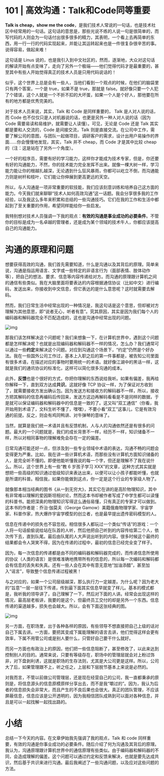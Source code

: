 # 101 | 高效沟通：Talk和Code同等重要

**Talk is cheap，show me the code**，是我们技术人常说的一句话，也是技术社区中经常用的一句话。这句话的意思是，那些光说不练的人说一句是很简单的，而写代码的人则会为一句话付出很多很多的精力，其表明，一个看上去再简单的东西，用一行一行的代码实现起来，并能让其运转起来也是一件很复杂很辛苦的事。说得容易，做起来难！

这句话是 Linus 说的，也是我引入到中文社区的，然而，逐渐地，大众对这句话的解读开始有点变味了，走向了另外一个极端——他们觉得代码才是最重要的，甚至其中有些人开始觉得真正的技术人员是只用代码说话的！

似乎，这个世界上总是会有一些人，当他们看到一个观点的时候，在他们的脑袋里只有两个答案，一个是 true，如果不是 true，那就是 false。就好像只要一个人犯了个错误，这个人就是一个不折不扣的大坏蛋，如果一个人是个好人，那他要在所有的地方都是优秀完美的。

对于技术人员来说，其实，Talk 和 Code 是同样重要的， Talk 是人对人说的话，而 Code 也不仅仅只是人对机器说的话，也更是另外一种人对人说的话（因为 Code 需要易读和易维护，就需要让人读懂）。可见，无论是 Code 还是 Talk 其实都是要和人交流的，Code 是间接交流，Talk 则是直接交流。在公司中工作，需要了解公司的意图，与团队一起做项目，调研客户的需求，设计出用户易操作的界面……你会慢慢地发现，其实，Talk 并不 cheap，而 Code 才是其中比较 cheap 的（注：这是站在了另外一个角度）。

一个好的程序员，需要有好的学习能力，这样你才能成为技术专家，但是，你还要有好的沟通能力，不然，你的技术能力完全发挥不出来。就像一棵大树一样，学习能力能让你的根越扎越深，无论遇到什么狂风暴雨，你都可以屹立不倒，而沟通能力则是树杆和枝叶，它们能让你伸展到更高更远的天空。

所以，与人沟通是一项非常重要的软技能，我们应该刻意训练和培养自己这方面的能力。今天我们就来聊聊“技术人如何高效沟通”这一话题。我会分享很多我的工作经验，以及我这么多年来积累和总结的一些沟通技巧。它们在我的工作和生活中都起到了至关重要的作用，希望同样能给你一些启发。

我特别想对技术人员强调一下我的观点：**有效的沟通是事业成功的必要条件**。不管你的目标是成为一名卓越的管理者，还是成为某个领域的技术牛人，你都应该提高自己的沟通能力。

# 沟通的原理和问题

想要获得高效的沟通，我们首先需要知道，什么是沟通以及其背后的原理。简单来说，沟通是指运用语言、文字或一些特定的非语言行为（面部表情、肢体动作等），把自己的想法、要求、信息等内容传递给对方。而沟通的原理跟计算机之间的通信有些类似。我在大脑里面将要表达的内容根据通信协议（比如中文）进行编码，发送出来，你接收到中文信息，但它表达的是什么意思呢？这时就需要去解码。

然而，我们日常生活中经常出现的一种情况是，我这句话是这个意思，但却被对方理解为其他意思，即“说者无心，听者有意”。究其原因，其实是因为我们每个人的编码器和解码器完全不匹配造成的，这也是沟通中经常出现的问题。

![img](https://static001.geekbang.org/resource/image/0b/8c/0be757d85fd76da34894ed2e28a94b8c.png)

那我们该怎样解决这个问题呢？我们来想象一下，在计算机世界中，遇到这个问题都是怎样解决呢？也就是出现编码器和解码器不一样的情况，怎么办？我们通常可以通过一些**约定**来解决这个问题。对应到沟通这个场景下，“约定”仍然是个好办法。我在一些国外公司工作过，基本上入职之后的第一件事都是，被告知公司里面有很多术语，在描述对应的事物时要用统一的术语。就好像江湖中的黑话一样，这就是我们的通讯协议的标准化，这样可以简化很多沟通的成本。

此外，**反馈**也是个很好的方式，你把你理解的东西说给我听。如果有偏差，我再给你解释一下，直到双方达成**共识**。这就好像 TCP 协议一样，为了保证对方收到了，就需要接收方发出确认包。因为发送方和接收方的解码器不一样，所以，接收方把其解码的信息再编码后传回来，发送方这边再解码看看是不是同样的数据，于是就可以保证编码器和解码器中的信息是一致的了。这又叫“双工通信”（你看，我开始用到术语了，文科生听不懂了，嘿嘿），不要小看“双工”这事儿，它是有效沟通的前提。反之，则会有鸡同鸭讲、对牛弹琴的意味了。

当然，就算是我们统一术语并且有反馈机制，人与人的沟通依然还是有很多的问题。最大的一个问题就是，我们的成长背景不一样，经历不一样，知识储备不一样，所以对相同事物的理解难免会存在一定的偏差。

日常沟通可能还好一点，但涉及到一些专业领域中术语的表达，沟通不畅的问题会变得更为严重。比如，我在讲一些计算机术语，而那些没有计算机方面知识储备的人，是完全听不懂的。即便他能听懂我说的每一个字，但还是理解不了我在说什么。所以，这个世界上有一些“教 6 岁孩子学习 XXX”的文章，这种方式其实就是想把一些高级的知识通过低级知识来表达出来，以便可以让小孩子都能听懂，也就是所谓的科普。相信我，如果你能做到这点，你一定是这个行业的专家级人物了。

就像那本相当经典的图书《从一到无穷大》，其实它在讲的是高阶物理知识，其中有非常难以理解的爱因斯坦相对论，然而这本书却被作者写成了中学生都可以读懂的科普书。能把深奥的物理知识写得这么通俗易懂，只有真正的专家才可以做到。这本书的作者是：乔治·伽莫夫（George Gamow）美籍俄裔物理学家、宇宙学家、科普作家，热大爆炸宇宙学模型的创立者，也是最早提出遗传密码模型的人。

信息在传递中的损失也不容忽视。相信很多人都玩过一个类似“传话”的游戏：一个人将一句话偷偷说给站在队首的人听，然后他把自己听到的内容传给第二个人，依次传下去，直到队尾。最后由队尾的人大声说出听到的内容。很多时候这个最终的结果都会令人哭笑不得，因为在传递的过程中，最初的信息已经完全变了样子。

因为，每一次信息的传递都是由不同的编码器和解码器完成的，而传递信息所使用的协议（人类的语言）是很难准确地携带所有的信息的，所以每一次编码和解码都会有信息的丢失和失真。还有一些人会在其中有意无意地“加油添醋”，甚至加入“谣言”，导致整个信息传递过程被黑！

与之对应的，如果一个公司层级越深，那么执行力一定越差。为什么呢？因为老大的“旨意”一层一层往下传递，传到最下面其实信息早就变了样儿。基本的模式都是，我听我的领导讲了，自己理解了一下，然后对下面的人讲。经常会出现这样的情况，最高层老板讲，我要的是这个，但最终员工交付的却是另外一个东西。信息传递的渠道越多，损失也会越大。所以，会有下面这张经典的图。

![img](https://static001.geekbang.org/resource/image/cc/41/ccbd8bba1fd6c2de2f9ec25dd7a99d41.png)

另一方面，在职场里，出于各种各样的原因，有些领导不想直接把自己上级的话对自己下属去讲。一方面，要把其变成下属能理解的语言去讲，他们觉得这样会更有效率，下属不用管公司或是别人要什么，只管好自己要干什么就好。

而另一方面也有政治上的原因，他们把一些信息阻断了，甚至修改了，以此来达到控制别人的目的。通常来说，只要有等级存在，职场中的管理层就会对上粉过饰非，对下盘剥利诱，这就是职场的生存法则，尤其是大公司更是这样。所以，公司大了后，如果管理跟不上，听之任之，上层和下层脱节基本上来说是必然的。

对我而言，不管以前做公司管理层，还是现在经营自己的公司，我一直都秉承的原则是，将信息源头的信息原模原样分享出去，而不是我“嚼过的”。因为，我认为后者的信息损失会非常大，而且产生的不良后果也会很大。真正的团队管理，不应该屏蔽信息，信息应该是公开透明的，因为我相信团队成熟到可以面对各种信息，并且是可以一起找解一起找出路的。

# 小结

总结一下今天的内容。在文章伊始我先强调了我的观点，Talk 和 code 同样重要，有效的沟通是你事业成功的必要条件。随后介绍了何为沟通及其背后的原理。我认为，沟通原理跟计算机世界中的通信原理有些类似。由于编码器和解码器的不同，会造成理解的偏差。这个问题可以通过约定和反馈来解决，也就是要先达成共识，然后基于共识来进行沟通。最后我阐述了一些沟通问题，以及应对这些问题的方法。